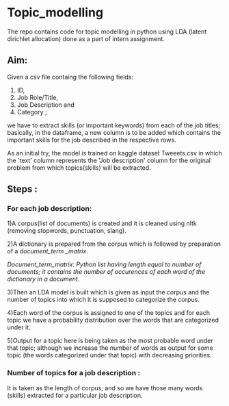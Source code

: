 # Topic_modelling
The repo contains code for topic modelling in python using LDA (latent dirichlet allocation) done as a part of intern assignment.

## Aim:
Given a csv file containg the following fields:
   1. ID,
   2. Job Role/Title, 
   3. Job Description and 
   4. Category ;
   
we have to extract skills (or important keywords) from each of the job titles; basically, in the dataframe, a new column is to be added which contains the important skills for the job described in the respective rows.

As an initial try, the model is trained on kaggle dataset Tweeets.csv in which the 'text' column represents the 'Job description' column for the original problem from which topics(skills) will be extracted.

## Steps :
### For each job description:
1)A corpus(list of documents) is created and it is cleaned using nltk (removing stopwords, punctuation, slang).

2)A dictionary is prepared from the corpus which is followed by preparation of a <i>document_term _matrix</i>.

<i>Document_term_matrix: Python list having length equal to number of documents; it contains the number of occurences of each word of the dictionary in a document.</i>

3)Then an LDA model is built which is given as input the corpus and the number of topics into which it is supposed to categorize the corpus.

4)Each word of the corpus is assigned to one of the topics and for each topic we have a probability distribution over the words that are categorized under it. 

5)Output for a topic here is being taken as the most probable word under that topic; although we increase the number of words as output for some topic (the words categorized under that topic) with decreasing priorities.

### Number of topics for a job description :
It is taken as the length of corpus; and so we have those many words (skills) extracted for a particular job description.







